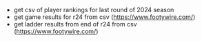 - get csv of player rankings for last round of 2024 season
- get game results for r24 from csv (https://www.footywire.com/)
- get ladder results from end of r24 from csv (https://www.footywire.com/)